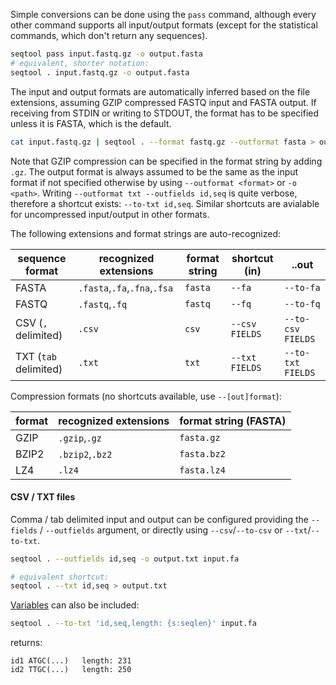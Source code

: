Simple conversions can be done using the `pass` command, although every
other command supports all input/output formats (except for the statistical
commands, which don't return any sequences).

```bash
seqtool pass input.fastq.gz -o output.fasta
# equivalent, shorter notation:
seqtool . input.fastq.gz -o output.fasta
```
The input and output formats are automatically inferred based on the file
extensions, assuming GZIP compressed FASTQ input and FASTA output.
If receiving from STDIN or writing to STDOUT, the format has to be
specified unless it is FASTA, which is the default.

```bash
cat input.fastq.gz | seqtool . --format fastq.gz --outformat fasta > output.fasta
```
Note that GZIP compression can be specified in the format string by adding
`.gz`.
The output format is always assumed to be the same as the input format
if not specified otherwise by using `--outformat <format>` or `-o <path>`.
Writing `--outformat txt --outfields id,seq` is quite verbose, therefore
a shortcut exists: `--to-txt id,seq`. Similar shortcuts are avialable for uncompressed
input/output in other formats.

The following extensions and format strings are auto-recognized:

sequence format      | recognized extensions | format string | shortcut (in) | ..out
-------------------- | --------------------- | ------------- | ------------- | ----------
FASTA                |  `.fasta`,`.fa`,`.fna`,`.fsa`| `fasta`       | `--fa`        | `--to-fa`
FASTQ                |  `.fastq`,`.fq`       | `fastq`       | `--fq`        | `--to-fq`
CSV (`,` delimited)  |  `.csv`               | `csv`         | `--csv FIELDS`| `--to-csv FIELDS`
TXT (`tab` delimited)|  `.txt`               | `txt`         | `--txt FIELDS`| `--to-txt FIELDS `


Compression formats (no shortcuts available, use `--[out]format`):

format       | recognized extensions | format string (FASTA)
------------ | --------------------- | ---------------------
GZIP         |  `.gzip`,`.gz`        | `fasta.gz`
BZIP2        |  `.bzip2`,`.bz2`      | `fasta.bz2`
LZ4          |  `.lz4`               | `fasta.lz4`

#### CSV / TXT files

Comma / tab delimited input and output can be configured providing the
`--fields` / `--outfields` argument, or directly using `--csv`/`--to-csv`
or `--txt`/`--to-txt`.

```bash
seqtool . --outfields id,seq -o output.txt input.fa

# equivalent shortcut:
seqtool . --txt id,seq > output.txt
```

[Variables](variables) can also be included:

```bash
seqtool . --to-txt 'id,seq,length: {s:seqlen}' input.fa
```

returns:

```
id1	ATGC(...)	length: 231
id2	TTGC(...)	length: 250
```
